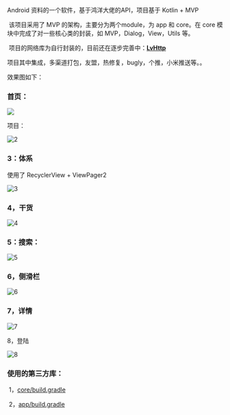 Android 资料的一个软件，基于鸿洋大佬的API，项目基于 Kotlin + MVP

​	该项目采用了 MVP 的架构，主要分为两个module，为 app 和 core。在 core 模块中完成了对一些核心类的封装，如 MVP，Dialog，View，Utils 等。

​	项目的网络库为自行封装的，目前还在逐步完善中：**[LvHttp](https://github.com/LvKang-insist/LvHttp)**

​	项目其中集成，多渠道打包，友盟，热修复，bugly，个推，小米推送等。。

效果图如下：

### 首页：

![](README.assets/1.png)

项目：

![2](README.assets/2.png)



### 3：体系

使用了 RecyclerView + ViewPager2

![3](README.assets/3.png)

### 4，干货

![4](README.assets/4.png)

### 5：搜索：

![5](README.assets/5.png)

### 6，侧滑栏

![6](README.assets/6.png)

### 7，详情

![7](README.assets/7.png)

8，登陆

![8](README.assets/8.png)

### 使用的第三方库：

​	1，[core/build.gradle](https://github.com/LvKang-insist/WanAndroid/blob/master/core/build.gradle)

​	2，[app/build.gradle](https://github.com/LvKang-insist/WanAndroid/blob/master/app/build.gradle)
